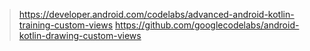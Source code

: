 > https://developer.android.com/codelabs/advanced-android-kotlin-training-custom-views
> https://github.com/googlecodelabs/android-kotlin-drawing-custom-views
